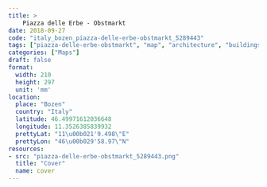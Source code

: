 ```yaml
---
title: > 
    Piazza delle Erbe - Obstmarkt
date: 2018-09-27
code: "italy_bozen_piazza-delle-erbe-obstmarkt_5289443"
tags: ["piazza-delle-erbe-obstmarkt", "map", "architecture", "buildings", "Bozen", "Italy"]
categories: ["Maps"]
draft: false
format:
  width: 210
  height: 297
  unit: 'mm'
location:
  place: "Bozen"
  country: "Italy"
  latitude: 46.49971612036648
  longitude: 11.3526385839932
  prettyLat: "11\u00b021'9.498\"E"
  prettyLon: "46\u00b029'58.97\"N"
resources:
- src: "piazza-delle-erbe-obstmarkt_5289443.png"
  title: "Cover"
  name: cover
---
```

